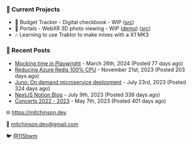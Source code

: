 ### 📌 Current Projects
- 💸 Budget Tracker - Digital checkbook - WIP ([src](https://github.com/bmitchinson/budget-entry))
- 📸 Portals - WebXR 3D photo viewing - WIP ([demo](https://portals.mitchinson.dev/)) ([src](https://github.com/bmitchinson/vr-jpg-viewer-webxr))
- 🎶 Learning to use Traktor to make mixes with a X1 MK3

### 📝 Recent Posts

- [Mocking time in Playwright](https://blog.mitchinson.dev/playwright-mock-time) - March 26th, 2024 (Posted 77 days ago)
- [Reducing Azure Redis 100% CPU](https://blog.mitchinson.dev/redis-cpu) - November 21st, 2023 (Posted 203 days ago)
- [Juno: On demand microservice deployment](https://blog.mitchinson.dev/juno) - July 23rd, 2023 (Posted 324 days ago)
- [NextJS Notion Blog](https://blog.mitchinson.dev/blog-2023) - July 9th, 2023 (Posted 338 days ago)
- [Concerts 2022 - 2023](https://blog.mitchinson.dev/concerts-2023) - May 7th, 2023 (Posted 401 days ago)

🌐 https://mitchinson.dev

💌 mitchinson.dev@gmail.com

🐦 [@115bwm](https://twitter.com/115bwm)
